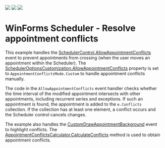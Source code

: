 <!-- default badges list -->
![](https://img.shields.io/endpoint?url=https://codecentral.devexpress.com/api/v1/VersionRange/397979009/20.1.2%2B)
[![](https://img.shields.io/badge/Open_in_DevExpress_Support_Center-FF7200?style=flat-square&logo=DevExpress&logoColor=white)](https://supportcenter.devexpress.com/ticket/details/T1023102)
[![](https://img.shields.io/badge/📖_How_to_use_DevExpress_Examples-e9f6fc?style=flat-square)](https://docs.devexpress.com/GeneralInformation/403183)
<!-- default badges end -->
# WinForms Scheduler - Resolve appointment conflicts

This example handles the [SchedulerControl.AllowAppointmentConflicts](https://docs.devexpress.com/WindowsForms/DevExpress.XtraScheduler.SchedulerControl.AllowAppointmentConflicts) event to prevent appointments from crossing (when the user moves an appointment within the Scheduler). The [SchedulerOptionsCustomization.AllowAppointmentConflicts](https://docs.devexpress.com/CoreLibraries/DevExpress.XtraScheduler.SchedulerOptionsCustomization.AllowAppointmentConflicts) property is set to `AppointmentConflictsMode.Custom` to handle appointment conflicts manually.
  
The code in the `AllowAppointmentConflicts` event handler checks whether the time interval of the modified appointment intersects with other appointments, including recurrent series and exceptions. If such an appointment is found, the appointment is added to the `e.Conflicts` collection. If the collection has at least one element, a conflict occurs and the Scheduler control cancels changes.

The example also handles the [CustomDrawAppointmentBackground](https://docs.devexpress.com/WindowsForms/DevExpress.XtraScheduler.SchedulerControl.CustomDrawAppointmentBackground) event to highlight conflicts. The [AppointmentConflictsCalculator.CalculateConflicts](https://docs.devexpress.com/CoreLibraries/DevExpress.XtraScheduler.Native.AppointmentConflictsCalculator.CalculateConflicts%28DevExpress.XtraScheduler.Appointment-DevExpress.XtraScheduler.TimeInterval%29) method is used to obtain appointment conflicts.
